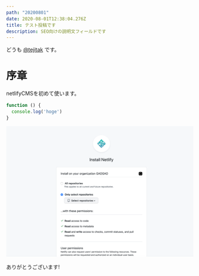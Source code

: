 ```yaml
---
path: "20200801"
date: 2020-08-01T12:38:04.276Z
title: テスト投稿です
description: SEO向けの説明文フィールドです
---
```

どうも [@tejitak](https://twitter.com/tejitak) です。

# 序章

netlifyCMSを初めて使います。

```js
function () {
  console.log('hoge')
}
```

![](../assets/screen-shot-2020-08-01-at-20.37.03.png)

ありがとうございます!